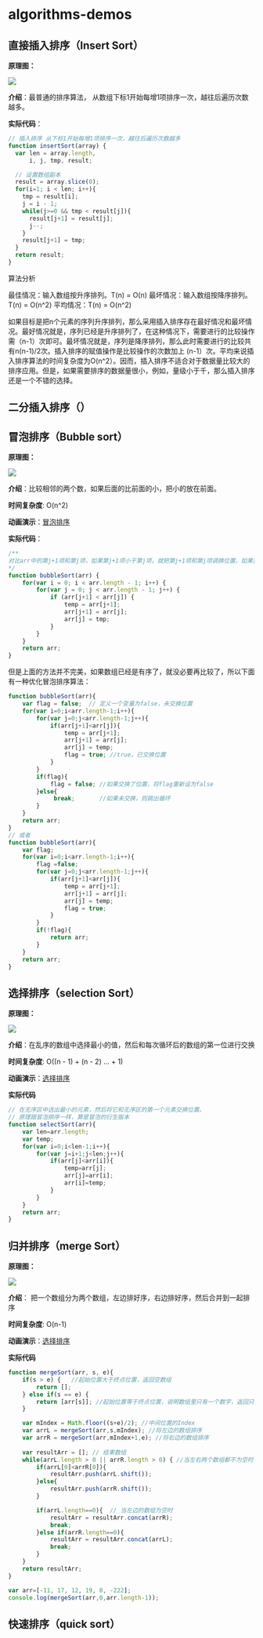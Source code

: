 # algorithms-demos

## 直接插入排序（Insert Sort）

**原理图：**

![](./shot/insert_sort.png)

**介绍**：最普通的排序算法， 从数组下标1开始每增1项排序一次，越往后遍历次数越多。

**实际代码**：

```javascript
// 插入排序 从下标1开始每增1项排序一次，越往后遍历次数越多
function insertSort(array) {
  var len = array.length,
      i, j, tmp, result;

  // 设置数组副本
  result = array.slice(0);
  for(i=1; i < len; i++){
    tmp = result[i];
    j = i - 1;
    while(j>=0 && tmp < result[j]){
      result[j+1] = result[j];
      j--;
    }
    result[j+1] = tmp;
  }
  return result;
}
```

算法分析

最佳情况：输入数组按升序排列。T(n) = O(n) 
最坏情况：输入数组按降序排列。T(n) = O(n^2) 
平均情况：T(n) = O(n^2)

如果目标是把n个元素的序列升序排列，那么采用插入排序存在最好情况和最坏情况。最好情况就是，序列已经是升序排列了，在这种情况下，需要进行的比较操作需（n-1）次即可。最坏情况就是，序列是降序排列，那么此时需要进行的比较共有n(n-1)/2次。插入排序的赋值操作是比较操作的次数加上 (n-1）次。平均来说插入排序算法的时间复杂度为O(n^2）。因而，插入排序不适合对于数据量比较大的排序应用。但是，如果需要排序的数据量很小，例如，量级小于千，那么插入排序还是一个不错的选择。

## 二分插入排序（）

## 冒泡排序（Bubble sort）

**原理图：**

![](./shot/bubble_sort.png)

**介绍**：比较相邻的两个数，如果后面的比前面的小，把小的放在前面。

**时间复杂度**:  O(n^2)

**动画演示**：[冒泡排序](http://www.webhek.com/post/comparison-sort.html)

**实际代码**：

```javascript
/**
对比arr中的第j+1项和第j项，如果第j+1项小于第j项，就把第j+1项和第j项调换位置。如果没达到最终的顺序（从小到大），就继续找，继续换，直到达到最终效果
*/ 
function bubbleSort(arr) {
    for(var i = 0; i < arr.length - 1; i++) {
        for(var j = 0; j < arr.length - 1; j++) {
            if (arr[j+1] < arr[j]) {
                temp = arr[j+1];
                arr[j+1] = arr[j];
                arr[j] = tmp;
            }
        }
    }
    return arr;
}
```
但是上面的方法并不完美，如果数组已经是有序了，就没必要再比较了，所以下面有一种优化冒泡排序算法：
```javascript
function bubbleSort(arr){
    var flag = false;  // 定义一个变量为false，未交换位置
    for(var i=0;i<arr.length-1;i++){
        for(var j=0;j<arr.length-1;j++){
            if(arr[j+1]<arr[j]){
                temp = arr[j+1];
                arr[j+1] = arr[j];
                arr[j] = temp;
                flag = true; //true，已交换位置
            }
        }
        if(flag){
            flag = false; //如果交换了位置，将flag重新设为false
        }else{
             break;       //如果未交换，则跳出循环
        }
    }
    return arr;
}
// 或者
function bubbleSort(arr){
    var flag;
    for(var i=0;i<arr.length-1;i++){
        flag =false;
        for(var j=0;j<arr.length-1;j++){
            if(arr[j+1]<arr[j]){
                temp = arr[j+1];
                arr[j+1] = arr[j];
                arr[j] = temp;
                flag = true;
            }
        }
        if(!flag){
            return arr;
        } 
    }
    return arr;
}
```

## 选择排序（selection Sort）

**原理图：**

![](./shot/selection_sort.jpg)

**介绍**：在乱序的数组中选择最小的值，然后和每次循环后的数组的第一位进行交换

**时间复杂度**:  O((n - 1) + (n - 2) ... + 1)

**动画演示**：[选择排序](http://www.webhek.com/post/comparison-sort.html)

**实际代码**

```javascript
// 在无序区中选出最小的元素，然后将它和无序区的第一个元素交换位置。
// 原理跟冒泡排序一样，算是冒泡的衍生版本
function selectSort(arr){
    var len=arr.length;
    var temp;
    for(var i=0;i<len-1;i++){
        for(var j=i+1;j<len;j++){
            if(arr[j]<arr[i]){
                temp=arr[j];
                arr[j]=arr[i];
                arr[i]=temp;
            }
        }
    }
    return arr;
}
```

## 归并排序（merge Sort）

**原理图：** 

![](./shot/merge_sort.png)

**介绍**： 把一个数组分为两个数组，左边排好序，右边排好序，然后合并到一起排序

**时间复杂度**:  O(n-1)

**动画演示**：[选择排序](http://www.ee.ryerson.ca/~courses/coe428/sorting/mergesort.html)

**实际代码**

```javascript
function mergeSort(arr, s, e){
    if(s > e) {   //起始位置大于终点位置，返回空数组
        return [];
    } else if(s == e) {
        return [arr[s]]; //起始位置等于终点位置，说明数组里只有一个数字，返回只含一个数字的数组    
    }

    var mIndex = Math.floor((s+e)/2); //中间位置的Index
    var arrL = mergeSort(arr,s,mIndex); //将左边的数组排序
    var arrR = mergeSort(arr,mIndex+1,e); //将右边的数组排序
    
    var resultArr = []; // 结果数组
    while(arrL.length > 0 || arrR.length > 0) { //当左右两个数组都不为空时
        if(arrL[0]<arrR[0]){
            resultArr.push(arrL.shift());
        }else{
            resultArr.push(arrR.shift());
        }

        if(arrL.length==0){  // 当左边的数组为空时
            resultArr = resultArr.concat(arrR);
            break;
        }else if(arrR.length==0){
            resultArr = resultArr.concat(arrL);
            break;
        }
    }
    return resultArr;
}

var arr=[-11, 17, 12, 19, 0, -222];
console.log(mergeSort(arr,0,arr.length-1));
```

## 快速排序（quick sort）
